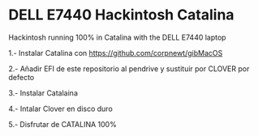 # DELL E7440 Hackintosh Catalina
 Hackintosh running 100% in Catalina with the DELL E7440 laptop

1.- Instalar Catalina con https://github.com/corpnewt/gibMacOS

2.- Añadir EFI de este repositorio al pendrive y sustituir por CLOVER por defecto

3.- Instalar Catalaina

4.- Intalar Clover en disco duro

5.- Disfrutar de CATALINA 100%


